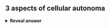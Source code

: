 ## 3 aspects of cellular autonoma<br>
<details>
<summary><b>Reveal answer</b></summary>
- Localism, states updated based on neighbours<br>- Parallelism, every cell updated in parallel<br>- Homogeneity, same set of rules applied
</details>
